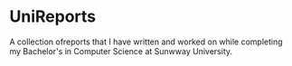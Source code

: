 # UniReports
A collection ofreports that I have written and worked on while completing my Bachelor's in Computer Science at Sunwway University.
